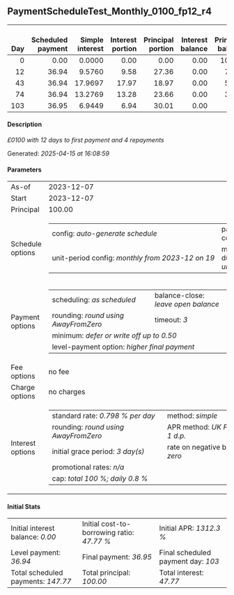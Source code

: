 <h2>PaymentScheduleTest_Monthly_0100_fp12_r4</h2><table><thead style="vertical-align: bottom;"><th style="text-align: right;">Day</th><th style="text-align: right;">Scheduled payment</th><th style="text-align: right;">Simple interest</th><th style="text-align: right;">Interest portion</th><th style="text-align: right;">Principal portion</th><th style="text-align: right;">Interest balance</th><th style="text-align: right;">Principal balance</th><th style="text-align: right;">Total simple interest</th><th style="text-align: right;">Total interest</th><th style="text-align: right;">Total principal</th></thead><tr style="text-align: right;"><td class="ci00">0</td><td class="ci01" style="white-space: nowrap;">0.00</td><td class="ci02">0.0000</td><td class="ci03">0.00</td><td class="ci04">0.00</td><td class="ci05">0.00</td><td class="ci06">100.00</td><td class="ci07">0.0000</td><td class="ci08">0.00</td><td class="ci09">0.00</td></tr><tr style="text-align: right;"><td class="ci00">12</td><td class="ci01" style="white-space: nowrap;">36.94</td><td class="ci02">9.5760</td><td class="ci03">9.58</td><td class="ci04">27.36</td><td class="ci05">0.00</td><td class="ci06">72.64</td><td class="ci07">9.5760</td><td class="ci08">9.58</td><td class="ci09">27.36</td></tr><tr style="text-align: right;"><td class="ci00">43</td><td class="ci01" style="white-space: nowrap;">36.94</td><td class="ci02">17.9697</td><td class="ci03">17.97</td><td class="ci04">18.97</td><td class="ci05">0.00</td><td class="ci06">53.67</td><td class="ci07">27.5457</td><td class="ci08">27.55</td><td class="ci09">46.33</td></tr><tr style="text-align: right;"><td class="ci00">74</td><td class="ci01" style="white-space: nowrap;">36.94</td><td class="ci02">13.2769</td><td class="ci03">13.28</td><td class="ci04">23.66</td><td class="ci05">0.00</td><td class="ci06">30.01</td><td class="ci07">40.8226</td><td class="ci08">40.83</td><td class="ci09">69.99</td></tr><tr style="text-align: right;"><td class="ci00">103</td><td class="ci01" style="white-space: nowrap;">36.95</td><td class="ci02">6.9449</td><td class="ci03">6.94</td><td class="ci04">30.01</td><td class="ci05">0.00</td><td class="ci06">0.00</td><td class="ci07">47.7675</td><td class="ci08">47.77</td><td class="ci09">100.00</td></tr></table><p><h4>Description</h4><i>£0100 with 12 days to first payment and 4 repayments</i></p><p>Generated: <i>2025-04-15 at 16:08:59</i></p><h4>Parameters</h4><table><tr><td>As-of</td><td>2023-12-07</td></tr><tr><td>Start</td><td>2023-12-07</td></tr><tr><td>Principal</td><td>100.00</td></tr><tr><td>Schedule options</td><td><table><tr><td>config: <i>auto-generate schedule</i></td><td>payment count: <i>4</i></td></tr><tr><td style="white-space: nowrap;">unit-period config: <i>monthly from 2023-12 on 19</i></td><td>max duration: <i>unlimited</i></td></tr></table></td></tr><tr><td>Payment options</td><td><table><tr><td>scheduling: <i>as scheduled</i></td><td>balance-close: <i>leave&nbsp;open&nbsp;balance</i></td></tr><tr><td>rounding: <i>round using AwayFromZero</i></td><td>timeout: <i>3</i></td></tr><tr><td colspan='2'>minimum: <i>defer&nbsp;or&nbsp;write&nbsp;off&nbsp;up&nbsp;to&nbsp;0.50</i></td></tr><tr><td colspan='2'>level-payment option: <i>higher&nbsp;final&nbsp;payment</i></td></tr></table></td></tr><tr><td>Fee options</td><td>no fee</td></tr><tr><td>Charge options</td><td>no charges</td></tr><tr><td>Interest options</td><td><table><tr><td>standard rate: <i>0.798 % per day</i></td><td>method: <i>simple</i></td></tr><tr><td>rounding: <i>round using AwayFromZero</i></td><td>APR method: <i>UK FCA to 1 d.p.</i></td></tr><tr><td>initial grace period: <i>3 day(s)</i></td><td>rate on negative balance: <i>zero</i></td></tr><tr><td colspan="2">promotional rates: <i><i>n/a</i></i></td></tr><tr><td colspan="2">cap: <i>total 100 %; daily 0.8 %</td></tr></table></td></tr></table><h4>Initial Stats</h4><table><tr><td>Initial interest balance: <i>0.00</i></td><td>Initial cost-to-borrowing ratio: <i>47.77 %</i></td><td>Initial APR: <i>1312.3 %</i></td></tr><tr><td>Level payment: <i>36.94</i></td><td>Final payment: <i>36.95</i></td><td>Final scheduled payment day: <i>103</i></td></tr><tr><td>Total scheduled payments: <i>147.77</i></td><td>Total principal: <i>100.00</i></td><td>Total interest: <i>47.77</i></td></tr></table>
